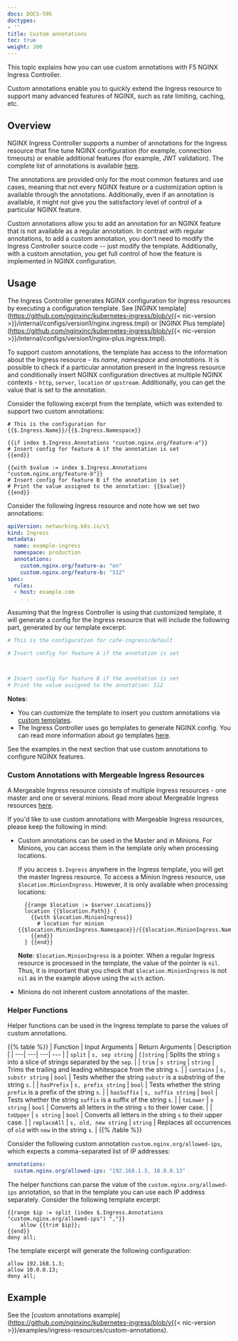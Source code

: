 ```yaml
---
docs: DOCS-595
doctypes:
- ''
title: Custom annotations
toc: true
weight: 300
---
```


This topic explains how you can use custom annotations with F5 NGINX Ingress Controller.

Custom annotations enable you to quickly extend the Ingress resource to support many advanced features of NGINX, such as rate limiting, caching, etc.

## Overview

NGINX Ingress Controller supports a number of annotations for the Ingress resource that fine tune NGINX configuration (for example, connection timeouts) or enable additional features (for example, JWT validation). The complete list of annotations is available [here](/nginx-ingress-controller/configuration/ingress-resources/advanced-configuration-with-annotations).

The annotations are provided only for the most common features and use cases, meaning that not every NGINX feature or a customization option is available through the annotations. Additionally, even if an annotation is available, it might not give you the satisfactory level of control of a particular NGINX feature.

Custom annotations allow you to add an annotation for an NGINX feature that is not available as a regular annotation. In contrast with regular annotations, to add a custom annotation, you don't need to modify the Ingress Controller source code -- just modify the template. Additionally, with a custom annotation, you get full control of how the feature is implemented in NGINX configuration.

## Usage

The Ingress Controller generates NGINX configuration for Ingress resources by executing a configuration template. See [NGINX template](https://github.com/nginxinc/kubernetes-ingress/blob/v{{< nic-version >}}/internal/configs/version1/nginx.ingress.tmpl) or [NGINX Plus template](https://github.com/nginxinc/kubernetes-ingress/blob/v{{< nic-version >}}/internal/configs/version1/nginx-plus.ingress.tmpl).

To support custom annotations, the template has access to the information about the Ingress resource - its *name*, *namespace* and *annotations*. It is possible to check if a particular annotation present in the Ingress resource and conditionally insert NGINX configuration directives at multiple NGINX contexts - `http`, `server`, `location` or `upstream`. Additionally, you can get the value that is set to the annotation.

Consider the following excerpt from the template, which was extended to support two custom annotations:

```jinja2
# This is the configuration for {{$.Ingress.Name}}/{{$.Ingress.Namespace}}

{{if index $.Ingress.Annotations "custom.nginx.org/feature-a"}}
# Insert config for feature A if the annotation is set
{{end}}

{{with $value := index $.Ingress.Annotations "custom.nginx.org/feature-b"}}
# Insert config for feature B if the annotation is set
# Print the value assigned to the annotation: {{$value}}
{{end}}
```

Consider the following Ingress resource and note how we set two annotations:

```yaml
apiVersion: networking.k8s.io/v1
kind: Ingress
metadata:
  name: example-ingress
  namespace: production
  annotations:
    custom.nginx.org/feature-a: "on"
    custom.nginx.org/feature-b: "512"
spec:
  rules:
  - host: example.com
    . . .
```

Assuming that the Ingress Controller is using that customized template, it will generate a config for the Ingress resource that will include the following part, generated by our template excerpt:

```yaml
# This is the configuration for cafe-ingress/default

# Insert config for feature A if the annotation is set



# Insert config for feature B if the annotation is set
# Print the value assigned to the annotation: 512
```

**Notes**:

- You can customize the template to insert you custom annotations via [custom templates](/nginx-ingress-controller/configuration/global-configuration/custom-templates).
- The Ingress Controller uses go templates to generate NGINX config. You can read more information about go templates [here](https://golang.org/pkg/text/template/).

See the examples in the next section that use custom annotations to configure NGINX features.

### Custom Annotations with Mergeable Ingress Resources

A Mergeable Ingress resource consists of multiple Ingress resources - one master and one or several minions. Read more about Mergeable Ingress resources [here](/nginx-ingress-controller/configuration/ingress-resources/cross-namespace-configuration).

If you'd like to use custom annotations with Mergeable Ingress resources, please keep the following in mind:

- Custom annotations can be used in the Master and in Minions. For Minions, you can access them in the template only when processing locations.

    If you access `$.Ingress` anywhere in the Ingress template, you will get the master Ingress resource. To access a Minion Ingress resource, use `$location.MinionIngress`. However, it is only available when processing locations:

    ```jinja2
      {{range $location := $server.Locations}}
      location {{$location.Path}} {
        {{with $location.MinionIngress}}
          # location for minion {{$location.MinionIngress.Namespace}}/{{$location.MinionIngress.Name}}
        {{end}}
      } {{end}}
    ```

    **Note**: `$location.MinionIngress` is a pointer. When a regular Ingress resource is processed in the template, the value of the pointer is `nil`. Thus, it is important that you check that `$location.MinionIngress` is not `nil` as in the example above using the `with` action.

- Minions do not inherent custom annotations of the master.

### Helper Functions

Helper functions can be used in the Ingress template to parse the values of custom annotations.

{{% table %}}
| Function | Input Arguments | Return Arguments | Description |
| ---| ---| ---| --- |
| ``split`` | ``s, sep string`` | ``[]string`` | Splits the string ``s`` into a slice of strings separated by the ``sep``. |
| ``trim`` | ``s string`` | ``string`` | Trims the trailing and leading whitespace from the string ``s``. |
| ``contains`` | ``s, substr string`` | ``bool`` | Tests whether the string ``substr`` is a substring of the string ``s``. |
| ``hasPrefix`` | ``s, prefix string`` | ``bool`` | Tests whether the string ``prefix`` is a prefix of the string ``s``. |
| ``hasSuffix`` | ``s, suffix string`` | ``bool`` | Tests whether the string ``suffix`` is a suffix of the string ``s``. |
| ``toLower`` | ``s string`` | ``bool`` | Converts all letters in the string ``s`` to their lower case. |
| ``toUpper`` | ``s string`` | ``bool`` | Converts all letters in the string ``s`` to their upper case. |
| ``replaceAll`` | ``s, old, new string`` | ``string`` | Replaces all occurrences of ``old`` with ``new`` in the string ``s``. |
{{% /table %}}

Consider the following custom annotation `custom.nginx.org/allowed-ips`, which expects a comma-separated list of IP addresses:

```yaml
annotations:
  custom.nginx.org/allowed-ips: "192.168.1.3, 10.0.0.13"
```

 The helper functions can parse the value of the `custom.nginx.org/allowed-ips` annotation, so that in the template you can use each IP address separately. Consider the following template excerpt:

```jinja2
{{range $ip := split (index $.Ingress.Annotations "custom.nginx.org/allowed-ips") ","}}
    allow {{trim $ip}};
{{end}}
deny all;
```

The template excerpt will generate the following configuration:

```
allow 192.168.1.3;
allow 10.0.0.13;
deny all;
```

## Example

See the [custom annotations example](https://github.com/nginxinc/kubernetes-ingress/blob/v{{< nic-version >}}/examples/ingress-resources/custom-annotations).
